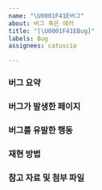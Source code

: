 ```yaml
---
name: "\U0001F41E버그"
about: 버그 혹은 에러
title: "[\U0001F41EBug]"
labels: Bug
assignees: catuscio

---
```


### 버그 요약

### 버그가 발생한 페이지

### 버그를 유발한 행동

### 재현 방법

### 참고 자료 및 첨부 파일
